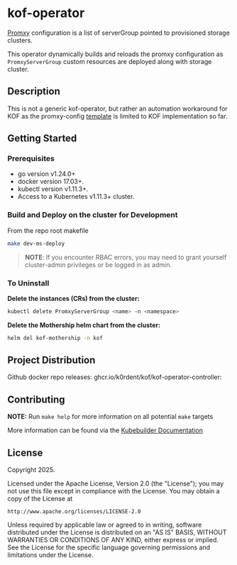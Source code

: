 # kof-operator

[Promxy](https://github.com/jacksontj/promxy) configuration is a list of serverGroup pointed to provisioned storage clusters.

This operator dynamically builds and reloads the promxy configuration as `PromxyServerGroup` custom resources are deployed along with storage cluster.

## Description

This is not a generic kof-operator, but rather an automation workaround for KOF as the promxy-config [template](internal/controller/template/secret.tmpl) is limited to KOF implementation so far.

## Getting Started

### Prerequisites
- go version v1.24.0+
- docker version 17.03+.
- kubectl version v1.11.3+.
- Access to a Kubernetes v1.11.3+ cluster.

### Build and Deploy on the cluster for Development

From the repo root makefile

```sh
make dev-ms-deploy
```

> **NOTE**: If you encounter RBAC errors, you may need to grant yourself cluster-admin
privileges or be logged in as admin.

### To Uninstall
**Delete the instances (CRs) from the cluster:**

```sh
kubectl delete PromxyServerGroup <name> -n <namespace>
```

**Delete the Mothership helm chart from the cluster:**


```sh
helm del kof-mothership -n kof

```

## Project Distribution

Github docker repo releases: ghcr.io/k0rdent/kof/kof-operator-controller:<tag>


## Contributing

**NOTE:** Run `make help` for more information on all potential `make` targets

More information can be found via the [Kubebuilder Documentation](https://book.kubebuilder.io/introduction.html)

## License

Copyright 2025.

Licensed under the Apache License, Version 2.0 (the "License");
you may not use this file except in compliance with the License.
You may obtain a copy of the License at

    http://www.apache.org/licenses/LICENSE-2.0

Unless required by applicable law or agreed to in writing, software
distributed under the License is distributed on an "AS IS" BASIS,
WITHOUT WARRANTIES OR CONDITIONS OF ANY KIND, either express or implied.
See the License for the specific language governing permissions and
limitations under the License.

